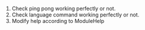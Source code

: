 1. Check ping pong working perfectly or not.
2. Check language command  working perfectly or not.
3. Modify help according to ModuleHelp